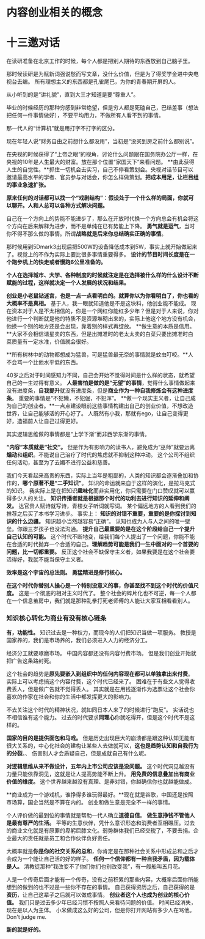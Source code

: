 # 内容创业相关的概念
# 十三邀对话

在读研准备在北京工作的时候，每个人都是把别人期待的东西放到自己脑子里。

那时候读研是为赋新词强说愁而写文章，没什么价值，但是为了得奖学金进中央电视台去编。
所有理想主义的东西都是孔雀尾巴，为你的青春期开屏的人。


从小听到的是“讲礼貌”，直到大三才知道是要“尊重人”。

毕业的时候经历的那种穷感到非常绝望，但是穷人都是死磕自己，巴结差事（想法把任何一件事情做好），不要平均用力，不做所有人看不到的事情。

那一代人的“计算机”就是用打字不打字的区分。


现在年轻人说“财务自由之前想什么都没用”，当初是“没买到房之前什么都别说”。


在央视的时候获得了“上帝之眼”的视角，讨论什么问题跟在国务院办公厅一样，在央视的10年是人生最大的财富。放在那个位置“家国天下”来看问题。
**由此获得人生的自觉性。**抓住一切机会去实习，自己不停看策划会。央视对话节目可以邀请最高水平的学者、官员参与对话会，你怎么样做策划。**把成本用足，让栏目组的事业急速扩张。**

**原来任何的对话都可以找一个“戏剧结构”：假设处于一个什么样的局面，你就可以聊开。人和人总可以各种方式解决问题。**

自己在一个方向上的势能不能进步了，那么在开放时代换一个方向总会有机会将这个方向在后来解释为进步，而不是单纯在已有势能上下降。
**勇气就是运气**，当时你不得不那么做的事情。所谓**战略就是后来你总结确实正确的事情**。

那时候用到5Dmark3出现后把500W的设备降低成本到5W，事实上就开始做起来了。视觉上的不作为实际上要比很多事情重要得多。
**设计的节目时间长度是在一个跑步机上的快走或者慢跑6公里准备的。**

**个人在选择城市、大学、各种制度的时候就注定是在选择被什么样的什么设计不断赋能的过程，这样就决定一个人发展的状况和结果。**


**创业是小老鼠钻迷宫，也是一点一点看明白的。就算你以为你看明白了，你也看的大概率不是真相。**
基于人，我一眼就知道他是不是这块料，他创业能不能成。
现在资本对于人是不太相信的，你是一个网红你能红多少年？但是对于人来说，你对他进行一个判断就是他的特质不是资源堆砌出来的，实际上他这个地方没有机会，他换一个别的地方还是会出现，靠着别的样式再绽放。
**做生意的本质是信用。**大家不会相信谐星卖的东西，但是出摊准时的老太太卖的白菜只要出摊准时白菜质量有一定水准，价值就会很好。

**所有树林中的动物都想成为猛兽，可是猛兽最无奈的事情就是蚊虫叮咬。**人不会骂一个比他水平低的东西。

40岁之后对于时间感知力不同，自己会开始不觉得时间是什么样的状态，就希望自己的一生过得有意义。
**人最害怕是做的是“无望”的事情**，觉得什么事情做起来没有进度条，**自我提升**就没有进度条，但是**商业作为一种自我修炼会有这种进度条**。
重要的事情是“不犯懒，不犯倔，不犯浑”。
**做一个现实主义者，让自己成为自己的创业者。**一点点建设眼前这些事情构建出自己的创业价值，不想改造世界，让自己能够活的开心好了。
人既然有小我，那就有ego，让自己变得更好，造福前人让自己过得更好。

其实逻辑思维做的事情都是“上学下渐”而非西学东渐的事情。

**“内容”本质就是“社交”。**
但是作为有影响力的读书人，避免成为“巫师”就要远离**煽动**和**组织**。不能说自己治疗了时代的焦虑就不抑制这种冲动。
这个公司不组织任何活动，甚至为了去媚不进行公益和慈善。


我们今天看起来高贵的东西，实际上当年是粗鄙的，人类的知识都会逐渐叠加和协作的，**哪个原著不是“二手知识”**。
知识的命运就来自于这样的演化，是拉马克式的知识。
我实际上是在把知识**趣味化**而非实用化，你只需要在门口赞叹就可以赢得多少人的关注。
**知识传播者就是根据那个时代的功利去进行知识的延伸和阐发。**
达官贵人赋诗就写诗，青楼女子听词就写词。
某个偏远地方的人看到我们的推荐之后买了本书学习进步。
事实上：
**知识的对错不重要，重要的是你探讨到知识的什么边疆。**
知识越小当然越容易“正确”。
认知也成为人与人之间的唯一壁垒。你跟三岁孩子也没法沟通。
**提升自己最重要的是在这个阶段给自己一个提升自己认知的可能。**
这个时代不断地变，给我们每个人提出了一个问题，你能不能在合适的时代抛弃一个合适的自己。**理解趋势可能是我们一生中面对的一个首要的问题，比一切都重要。**
反正这个社会不缺保守主义者，如果我要是在这个社会要活得好，我就不能当保守主义者。

**效率是这个宇宙的总法则。**
**勇猛精进是修行核心。**


**在这个时代你替别人操心是一个特别没意义的事，你甚至找不到这个时代的价值尺度。**
这是一个彻底的相对主义时代了。
整个社会的碎片化也不可逆，每一个人都在一个信息茧房中，我们就是那种乱拳打死老师傅的人能让大家互相看看别人。



### 知识核心转化为商业有没有核心链条

**有，功能性。**
知识过去是一种权力，而现今的人们把知识当做一项服务。
教授是国家养的，我们是市场养的，我们必须进入人力的经济分工。

经济分工就要琢磨市场。
中国内容都还没有内容付费市场。
但是我们创业开始就把广告这条路封死。

这个社会的趋势是**原先要嵌入到组织中的任何内容现在都可以单独拿出来付费**。
实际上可以考虑搞这个内容付费，这个时代已经来了。
困难在于有些文人觉得收费丢人，但是做广告就不觉得丢人。
其实就是在用钱逐渐作为选票让这个社会你喜欢的作家在社会和你的生活中都发挥更大的影响力。

不去关注这个时代的精神状况，就如同日本人来了的时候进行“跑反”。
实话说也不相信谁有这个能力。
过去的时代要求**同理心**你就吃得开，但是这个时代不是这样的。

**国家的目的是提供面包和马戏。**
但是历史出现巨大的崩溃都是跟这种认知无能有很大关系的，中心化社会的建构让某些人去做就可以，**这也是趋势认知和自我行为的分裂**。、
伤害别人才会质疑自己，但是成就自己有什么呢。

**对逻辑思维从来不做设计，五年内上市公司应该是没问题。**
这个时代洞见越没有力量只能依靠洞见，这就是让人提高势能不断上升。
**用免费的信息叠加出有商业价值的维度。**
这个世界越来越没有真理、是非对错，你越确信你也就越能做成。

**商业成为一个游戏机，谁挣得多谁玩得最好。**现在就是谷歌，中国还是按照市场算，国企当然是不算在内的。
创业和做生意是完全不一样的事情。

个人评价做的最到位的事情就是帮助一代人确立**道德自信**。
**做生意挣钱不管他人是最有尊严的生活。**
平等的生意伙伴，凭什么意识形态和消费者互相碾压。过去的商业文化就是有原罪的卑躬屈膝文化。弱势群体我们已经交税了，不要去捐。企业最大的责任就是员工和合作伙伴负好责任。

大概率就是**你是你的社交关系的总和**，你肯定是在那种社会关系中形成总和之后才会成为一个能让自己活的好的样子。
**任何一个信仰都有一种自我矛盾，因为载体是人。**
清教徒那种“我改变不了你们你们也别改变我”，有一艘船叫五月花。

人是一个传奇后面才能有一个传奇，没有之前积累的那些内容，大概率后面你所能想到的做到的也不过是一些你不存在的事情。
自己获得资历之后，自己获得的是**资历**，让自己这辈子之后就可以做成事情。 
**创业者这个人也成为创业的核心价值。**
我们只是过去多少年已经习惯不按照人来看待问题的价值。
时间已经消失，现在是以人为主体。
小米做成这么好的公司，但是你打开网站有多少人在骂他。
Don't judge me.

**新的就是好的。**
















































































